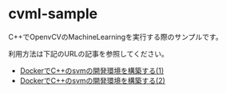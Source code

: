 # cvml-sample

C++でOpenvCVのMachineLearningを実行する際のサンプルです。

利用方法は下記のURLの記事を参照してください。

- [DockerでC++のsvmの開発環境を構築する(1)](https://qiita.com/sey323/items/40d37d93a66ac76619f1)
- [DockerでC++のsvmの開発環境を構築する(2)](https://qiita.com/sey323/items/1b2ad744a32c0843744a)
